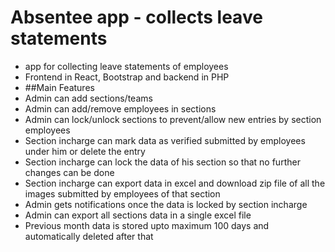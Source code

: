 # Absentee app - collects leave statements
* app for collecting leave statements of employees
* Frontend in React, Bootstrap and backend in PHP
* ##Main Features
* Admin can add sections/teams
* Admin can add/remove employees in sections
* Admin can lock/unlock sections to prevent/allow new entries by section employees
* Section incharge can mark data as verified submitted by employees under him or delete the entry
* Section incharge can lock the data of his section so that no further changes can be done
* Section incharge can export data in excel and download zip file of all the images submitted by employees of that section
* Admin gets notifications once the data is locked by section incharge
* Admin can export all sections data in a single excel file
* Previous month data is stored upto maximum 100 days and automatically deleted after that
